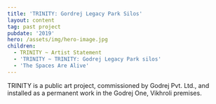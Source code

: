 ```yaml
---
title: 'TRINITY: Gordrej Legacy Park Silos'
layout: content
tag: past project
pubdate: '2019'
hero: /assets/img/hero-image.jpg
children:
  - TRINITY ~ Artist Statement
  - 'TRINITY ~ TRINITY: Godrej Legacy Park silos'
  - 'The Spaces Are Alive'
---
```

TRINITY is a public art project, commissioned by Godrej Pvt. Ltd., and installed as a permanent work in the Godrej One, Vikhroli premises.
